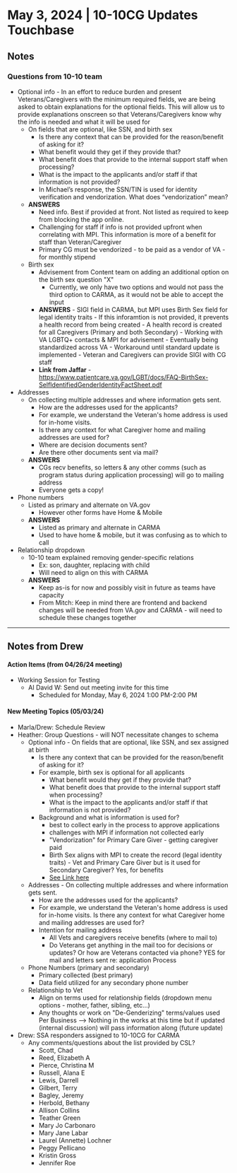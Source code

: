 # May 3, 2024 | 10-10CG Updates Touchbase

## Notes
### Questions from 10-10 team
- Optional info - In an effort to reduce burden and present Veterans/Caregivers with the minimum required fields, we are being asked to obtain explanations for the optional fields.  This will allow us to provide explanations onscreen so that Veterans/Caregivers know why the info is needed and what it will be used for
     - On fields that are optional, like SSN, and birth sex
          - Is there any context that can be provided for the reason/benefit of asking for it?
          - What benefit would they get if they provide that?
          - What benefit does that provide to the internal support staff when processing?
          - What is the impact to the applicants and/or staff if that information is not provided?
          - In Michael’s response, the SSN/TIN is used for identity verification and vendorization.  What does “vendorization” mean?
     - **ANSWERS**     
          - Need info.  Best if provided at front.  Not listed as required to keep from blocking the app online.  
          - Challenging for staff if info is not provided upfront when correlating with MPI. This information is more of a benefit for staff than Veteran/Caregiver
          - Primary CG must be vendorized - to be paid as a vendor of VA - for monthly stipend 
     - Birth sex
          - Advisement from Content team on adding an additional option on the birth sex question "X"
               - Currently, we only have two options and would not pass the third option to CARMA, as it would not be able to accept the input
       - **ANSWERS**
               - SIGI field in CARMA, but MPI uses Birth Sex field for legal identity traits
               - If this inforamtion is not provided, it prevents a health record from being created
                    - A health record is created for all Caregivers (Primary and both Secondary)
               - Working with VA LGBTQ+ contacts & MPI for advisement
               - Eventually being standardized across VA
               - Workaround until standard update is implemented - Veteran and Caregivers can provide SIGI with CG staff
       - **Link from Jaffar**
               - https://www.patientcare.va.gov/LGBT/docs/FAQ-BirthSex-SelfIdentifiedGenderIdentityFactSheet.pdf
- Addresses
     - On collecting multiple addresses and where information gets sent.
          - How are the addresses used for the applicants?
          - For example, we understand the Veteran's home address is used for in-home visits.  
          - Is there any context for what Caregiver home and mailing addresses are used for?
          - Where are decision documents sent?
          - Are there other documents sent via mail?
     - **ANSWERS**
          - CGs recv benefits, so letters & any other comms (such as program status during application processing) will go to mailing address 
          - Everyone gets a copy!
- Phone numbers
     - Listed as primary and alternate on VA.gov
          - However other forms have Home & Mobile
     - **ANSWERS**
          - Listed as primary and alternate in CARMA
          - Used to have home & mobile, but it was confusing as to which to call
- Relationship dropdown
     - 10-10 team explained removing gender-specific relations
          - Ex: son, daughter, replacing with child
          - Will need to align on this with CARMA
     - **ANSWERS**
          - Keep as-is for now and possibly visit in future as teams have capacity
          - From Mitch: Keep in mind there are frontend and backend changes will be needed from VA.gov and CARMA - will need to schedule these changes together
      
---

## Notes from Drew

#### Action Items (from 04/26/24 meeting)
- Working Session for Testing
     - AI David W:  Send out meeting invite for this time
          - Scheduled for Monday, May 6, 2024 1:00 PM-2:00 PM
 

 #### New Meeting Topics (05/03/24)

- Marla/Drew:  Schedule Review
- Heather:  Group Questions - will NOT necessitate changes to schema
     - Optional info - On fields that are optional, like SSN, and sex assigned at birth
          - Is there any context that can be provided for the reason/benefit of asking for it?
          - For example, birth sex is optional for all applicants
               - What benefit would they get if they provide that?
               - What benefit does that provide to the internal support staff when processing?
               - What is the impact to the applicants and/or staff if that information is not provided?
          - Background and what is information is used for?
               - best to collect early in the process to approve applications
               - challenges with MPI if information not collected early
               - "Vendorization" for Primary Care Giver - getting caregiver paid
               - Birth Sex aligns with MPI to create the record (legal identity traits) - Vet and Primary Care Giver but is it used for Secondary Caregiver?  Yes, for benefits
               - [See Link here](https://www.patientcare.va.gov/LGBT/docs/FAQ-BirthSex-SelfIdentifiedGenderIdentityFactSheet.pdf)
     - Addresses - On collecting multiple addresses and where information gets sent.
          - How are the addresses used for the applicants?
          - For example, we understand the Veteran's home address is used for in-home visits.  Is there any context for what Caregiver home and mailing addresses are used for?
          - Intention for mailing address
               - All Vets and caregivers receive benefits (where to mail to)
               - Do Veterans get anything in the mail too for decisions or updates? Or how are Veterans contacted via phone? YES for mail and letters sent re: application Process
     - Phone Numbers (primary and secondary)
          - Primary collected (best primary)
          - Data field utilized for any secondary phone number
     - Relationship to Vet
          - Align on terms used for relationship fields (dropdown menu options - mother, father, sibling, etc…)
          - Any thoughts or work on "De-Genderizing" terms/values used
Per Business --> Nothing in the works at this time but if updated (internal discussion) will pass information along (future update)
- Drew:  SSA responders assigned to 10-10CG for CARMA
     - Any comments/questions about the list provided by CSL?
          - Scott, Chad
          - Reed, Elizabeth A
          - Pierce, Christina M
          - Russell, Alana E
          - Lewis, Darrell
          - Gilbert, Terry
          - Bagley, Jeremy
          - Herbold, Bethany
          - Allison Collins
          - Teather Green
          - Mary Jo Carbonaro
          - Mary Jane Labar
          - Laurel (Annette) Lochner
          - Peggy Pellicano
          - Kristin Gross
          - Jennifer Roe


